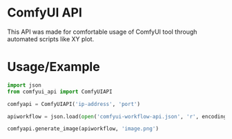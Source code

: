 # ComfyUI API
This API was made for comfortable usage of ComfyUI tool through automated scripts like XY plot.

# Usage/Example
```python
import json
from comfyui_api import ComfyUIAPI

comfyapi = ComfyUIAPI('ip-address', 'port')

apiworkflow = json.load(open('comfyui-workflow-api.json', 'r', encoding='utf-8'))

comfyapi.generate_image(apiworkflow, 'image.png')
```
